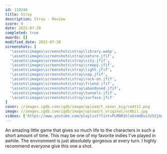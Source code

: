 ```yaml
---
id: 110248
title: Stray
description: Stray - Review
score: 9
date: 2022-07-28
completed: true
awards: []
modified_date: 2022-07-28
screenshots: [
  '\assets\images\screenshots\stray\library.webp', 
  '\assets\images\screenshots\stray\nature.jfif',
  '\assets\images\screenshots\stray\city.jfif',
  '\assets\images\screenshots\stray\creepy.jfif',
  '\assets\images\screenshots\stray\light.jfif',
  '\assets\images\screenshots\stray\nap.jfif',
  '\assets\images\screenshots\stray\rock-on.jfif',
  '\assets\images\screenshots\stray\friend.jfif',
  '\assets\images\screenshots\stray\abandoned.jfif',
  '\assets\images\screenshots\stray\tunnels.jfif',
  '\assets\images\screenshots\stray\surface.jfif'
]
cover: //images.igdb.com/igdb/image/upload/t_cover_big/co4tt2.png
image: //images.igdb.com/igdb/image/upload/t_original/sc8bil.jpg
videos: ['https://www.youtube.com/playlist?list=PLMDR1hlaVsmdDus3z52jXwfuOIcF9ytok']
---
```

An amazing little game that gives so much life to the characters in such a short amount of time. This may be one of my favorite indies I've played in awhile. The environment is just absolutely gorgeous at every turn. I highly recommend everyone give this one a shot.
